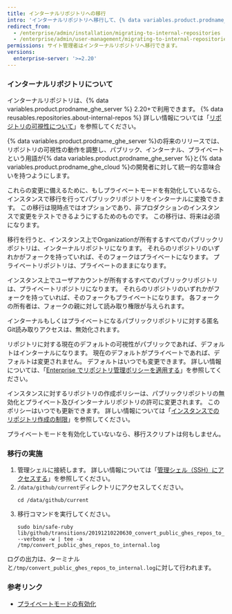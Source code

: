 ```yaml
---
title: インターナルリポジトリへの移行
intro: 'インターナルリポジトリへ移行して、{% data variables.product.prodname_ghe_server %}と{% data variables.product.prodname_ghe_cloud %}の両方を使う開発者の内部ソースに関する体験を統合できます。'
redirect_from:
  - /enterprise/admin/installation/migrating-to-internal-repositories
  - /enterprise/admin/user-management/migrating-to-internal-repositories
permissions: サイト管理者はインターナルリポジトリへ移行できます。
versions:
  enterprise-server: '>=2.20'
---
```


### インターナルリポジトリについて

インターナルリポジトリは、{% data variables.product.prodname_ghe_server %} 2.20+で利用できます。 {% data reusables.repositories.about-internal-repos %} 詳しい情報については「[リポジトリの可視性について](/github/creating-cloning-and-archiving-repositories/about-repository-visibility#about-internal-repositories)」を参照してください。

{% data variables.product.prodname_ghe_server %}の将来のリリースでは、リポジトリの可視性の動作を調整し、パブリック、インターナル、プライベートという用語が{% data variables.product.prodname_ghe_server %}と{% data variables.product.prodname_ghe_cloud %}の開発者に対して統一的な意味合いを持つようにします。

これらの変更に備えるために、もしプライベートモードを有効化しているなら、インスタンスで移行を行ってパブリックリポジトリをインターナルに変換できます。 この移行は現時点ではオプションであり、非プロダクションのインスタンスで変更をテストできるようにするためのものです。 この移行は、将来は必須になります。

移行を行うと、インスタンス上でOrganizationが所有するすべてのパブリックリポジトリは、インターナルリポジトリになります。 それらのリポジトリのいずれかがフォークを持っていれば、そのフォークはプライベートになります。 プライベートリポジトリは、プライベートのままになります。

インスタンス上でユーザアカウントが所有するすべてのパブリックリポジトリは、プライベートリポジトリになります。 それらのリポジトリのいずれかがフォークを持っていれば、そのフォークもプライベートになります。 各フォークの所有者は、フォークの親に対して読み取り権限が与えられます。

インターナルもしくはプライベートになるパブリックリポジトリに対する匿名Git読み取りアクセスは、無効化されます。

リポジトリに対する現在のデフォルトの可視性がパブリックであれば、デフォルトはインターナルになります。 現在のデフォルトがプライベートであれば、デフォルトは変更されません。 デフォルトはいつでも変更できます。 詳しい情報については、「[Enterprise でリポジトリ管理ポリシーを適用する](/admin/policies/enforcing-repository-management-policies-in-your-enterprise#configuring-the-default-visibility-of-new-repositories-in-your-enterprise)」を参照してください。

インスタンスに対するリポジトリの作成ポリシーは、パブリックリポジトリの無効化とプライベート及びインターナルリポジトリの許可に変更されます。 このポリシーはいつでも更新できます。 詳しい情報については「[インスタンスでのリポジトリ作成の制限](/enterprise/admin/user-management/restricting-repository-creation-in-your-instance)」を参照してください。

プライベートモードを有効化していないなら、移行スクリプトは何もしません。

### 移行の実施

1. 管理シェルに接続します。 詳しい情報については「[管理シェル（SSH）にアクセスする](/enterprise/admin/installation/accessing-the-administrative-shell-ssh)」を参照してください。
2. `/data/github/current`ディレクトリにアクセスしてください。
   ```shell
   cd /data/github/current
   ```
3. 移行コマンドを実行してください。
   ```shell
   sudo bin/safe-ruby lib/github/transitions/20191210220630_convert_public_ghes_repos_to_internal.rb --verbose -w | tee -a /tmp/convert_public_ghes_repos_to_internal.log
   ```

ログの出力は、ターミナルと`/tmp/convert_public_ghes_repos_to_internal.log`に対して行われます。

### 参考リンク

- [プライベートモードの有効化](/enterprise/admin/installation/enabling-private-mode)
